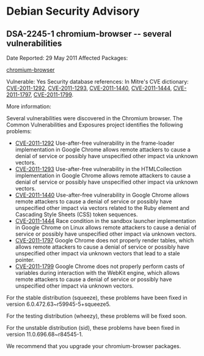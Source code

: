 
Debian Security Advisory
========================


DSA-2245-1 chromium-browser -- several vulnerabilities
------------------------------------------------------



Date Reported:
29 May 2011
Affected Packages:

[chromium-browser](https://packages.debian.org/src:chromium-browser)

Vulnerable:
Yes
Security database references:
In Mitre's CVE dictionary: [CVE-2011-1292](https://security-tracker.debian.org/tracker/CVE-2011-1292), [CVE-2011-1293](https://security-tracker.debian.org/tracker/CVE-2011-1293), [CVE-2011-1440](https://security-tracker.debian.org/tracker/CVE-2011-1440), [CVE-2011-1444](https://security-tracker.debian.org/tracker/CVE-2011-1444), [CVE-2011-1797](https://security-tracker.debian.org/tracker/CVE-2011-1797), [CVE-2011-1799](https://security-tracker.debian.org/tracker/CVE-2011-1799).  

More information:

Several vulnerabilities were discovered in the Chromium browser.
The Common Vulnerabilities and Exposures project identifies the
following problems:


* [CVE-2011-1292](https://security-tracker.debian.org/tracker/CVE-2011-1292)
Use-after-free vulnerability in the frame-loader implementation in Google
 Chrome allows remote attackers to cause a denial of service or possibly
 have unspecified other impact via unknown vectors.
* [CVE-2011-1293](https://security-tracker.debian.org/tracker/CVE-2011-1293)
Use-after-free vulnerability in the HTMLCollection implementation in Google
 Chrome allows remote attackers to cause a denial of service or possibly have
 unspecified other impact via unknown vectors.
* [CVE-2011-1440](https://security-tracker.debian.org/tracker/CVE-2011-1440)
Use-after-free vulnerability in Google Chrome allows remote attackers to cause
 a denial of service or possibly have unspecified other impact via vectors
 related to the Ruby element and Cascading Style Sheets (CSS) token sequences.
* [CVE-2011-1444](https://security-tracker.debian.org/tracker/CVE-2011-1444)
Race condition in the sandbox launcher implementation in Google Chrome on
 Linux allows remote attackers to cause a denial of service or possibly have
 unspecified other impact via unknown vectors.
* [CVE-2011-1797](https://security-tracker.debian.org/tracker/CVE-2011-1797)
Google Chrome does not properly render tables, which allows remote attackers
 to cause a denial of service or possibly have unspecified other impact via
 unknown vectors that lead to a stale pointer.
* [CVE-2011-1799](https://security-tracker.debian.org/tracker/CVE-2011-1799)
Google Chrome does not properly perform casts of variables during interaction
 with the WebKit engine, which allows remote attackers to cause a denial of
 service or possibly have unspecified other impact via unknown vectors.


For the stable distribution (squeeze), these problems have been fixed in
version 6.0.472.63~r59945-5+squeeze5.


For the testing distribution (wheezy), these problems will be fixed soon.


For the unstable distribution (sid), these problems have been fixed in
version 11.0.696.68~r84545-1.


We recommend that you upgrade your chromium-browser packages.





